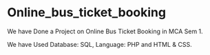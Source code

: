 # Online_bus_ticket_booking
We have Done a Project on Online Bus Ticket Booking in MCA Sem 1.

We have Used Database: SQL, Language: PHP and HTML & CSS.
